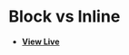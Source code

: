 # Block vs Inline

- [**View Live**](https://tahmid-sarker.github.io/Modern-HTML-CSS-Notes/01-Essential-HTML/06-Block-vs-Inline-Elements/)